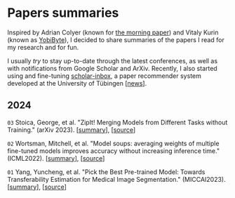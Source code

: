 # Papers summaries

Inspired by Adrian Colyer (known for [the morning paper](https://blog.acolyer.org/)) and Vitaly Kurin (known as [YobiByte](https://yobibyte.github.io/)), I decided to share summaries of the papers I read for my research and for fun.

I usually *try* to stay up-to-date through the latest conferences, as well as with notifications from Google Scholar and ArXiv. Recently, I also started using and fine-tuning [scholar-inbox](https://www.scholar-inbox.com/), a paper recommender system developed at the University of Tübingen [[news](https://tuebingen.ai/news/stay-ahead-in-research-with-scholar-inbox)].

## 2024

`03` Stoica, George, et al. "ZipIt! Merging Models from Different Tasks without Training." (arXiv 2023). [[summary](summaries/03_stoica2023zipit.md)], [[source](https://openreview.net/forum?id=LEYUkvdUhq)]

`02` Wortsman, Mitchell, et al. "Model soups: averaging weights of multiple fine-tuned models improves accuracy without increasing inference time." (ICML2022). [[summary](summaries/02_wortsman2022model.md)], [[source](https://arxiv.org/pdf/2203.05482.pdf)]

`01` Yang, Yuncheng, et al. "Pick the Best Pre-trained Model: Towards Transferability Estimation for Medical Image Segmentation." (MICCAI2023). [[summary](summaries/01_yang2023pick.md)], [[source](https://arxiv.org/pdf/2307.11958.pdf)]